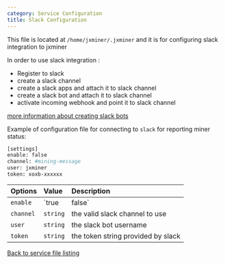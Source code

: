 ```yaml
---
category: Service Configuration
title: Slack Configuration
---
```


This file is located at `/home/jxminer/.jxminer` and it is for configuring slack integration to jxminer

In order to use slack integration :
- Register to slack
- create a slack channel
- create a slack apps and attach it to slack channel
- create a slack bot and attach it to slack channel
- activate incoming webhook and point it to slack channel

[more information about creating slack bots](https://api.slack.com/bot-users)

Example of configuration file for connecting to `slack` for reporting miner status:

```bash
[settings]
enable: false
channel: #mining-message
user: jxminer
token: xoxb-xxxxxx
```


| Options | Value | Description |
|:--------|:------|:------------|
|`enable` | `true|false` | enable or disable the slack integration |
|`channel` | `string` | the valid slack channel to use |
|`user` | `string` | the slack bot username |
|`token` | `string` | the token string provided by slack |

[Back to service file listing](/jxminer-config#services)





